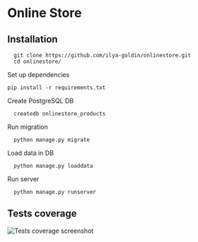 # Online Store
## Installation
```shell
  git clone https://github.com/ilya-goldin/onlinestore.git
  cd onlinestore/
```
Set up dependencies  
```shell
pip install -r requirements.txt
```
Create PostgreSQL DB
```shell
  createdb onlinestore_products
```
Run migration
```shell
  python manage.py migrate
```
Load data in DB
```shell
  python manage.py loaddata
```
Run server
```shell
  python manage.py runserver
```
    
## Tests coverage

![Tests coverage screenshot](htmlcov/Screenshot%20from%202021-10-08.png)
